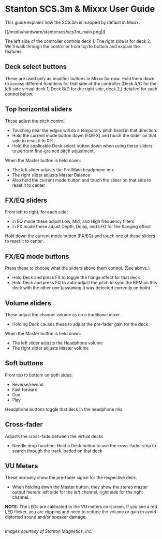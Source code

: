 # Stanton SCS.3m & Mixxx User Guide

This guide explains how the SCS.3m is mapped by default in Mixxx.

[[/media/hardware/stantonscs/scs3m_main.png|]]

The left side of the controller controls deck 1. The right side is for
deck 2. We'll walk through the controller from top to bottom and explain
the features.

## Deck select buttons

These are used only as modifier buttons in Mixxx for now. Hold them down
to access different functions for that side of the controller (Deck A/C
for the left side virtual deck 1, Deck B/D for the right side, deck 2,)
detailed for each control below.

## Top horizontal sliders

These adjust the pitch control.

  - Touching near the edges will do a temporary pitch bend in that
    direction.
  - Hold the current mode button down (EQ/FX) and touch the slider on
    that side to reset it to 0%.
  - Hold the applicable Deck select button down when using these sliders
    to perform fine-grained pitch adjustment.

When the Master button is held down:

  - The left slider adjusts the Pre/Main headphone mix
  - The right slider adjusts Master Balance
  - Also hold the current mode button and touch the slider on that side
    to reset it to center

## FX/EQ sliders

From left to right, for each side:

  - in EQ mode these adjust Low, Mid, and High frequency filters
  - in FX mode these adjust Depth, Delay, and LFO for the flanging
    effect

Hold down the current mode button (FX/EQ) and touch one of these sliders
to reset it to center.

## FX/EQ mode buttons

Press these to choose what the sliders above them control. (See above.)

  - Hold Deck and press FX to toggle the flange effect for that deck
  - Hold Deck and press EQ to auto-adjust the pitch to sync the BPM on
    this deck with the other one (assuming it was detected correctly on
    both)

## Volume sliders

These adjust the channel volume as on a traditional mixer.

  - Holding Deck causes these to adjust the pre-fader gain for the deck

When the Master button is held down:

  - The left slider adjusts the Headphone volume
  - The right slider adjusts Master volume

## Soft buttons

From top to bottom on both sides:

  - Reverse/rewind
  - Fast forward
  - Cue
  - Play

Headphone buttons toggle that deck in the headphone mix.

## Cross-fader

Adjusts the cross-fade between the virtual decks

  - Needle drop function: Hold a Deck button to use the cross-fader
    strip to search through the track loaded on that deck

## VU Meters

These normally show the pre-fader signal for the respective deck.

  - When holding down the Master button, they show the stereo master
    output meters: left side for the left channel, right side for the
    right channel.

**NOTE:** The LEDs are calibrated to the VU meters on-screen. If you see
a red LED flicker, <span class="underline">you are clipping</span> and
need to reduce the volume or gain to avoid distorted sound and/or
speaker damage.

## 

*Images courtesy of Stanton Magnetics, Inc.*
